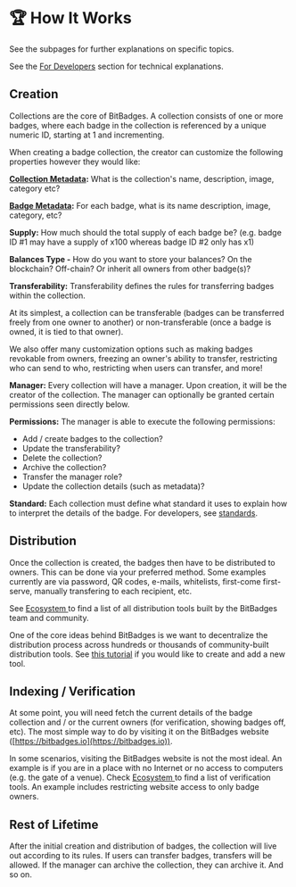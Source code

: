 # 🏆 How It Works

See the subpages for further explanations on specific topics.

See the [For Developers](broken-reference) section for technical explanations.

## Creation

Collections are the core of BitBadges. A collection consists of one or more badges, where each badge in the collection is referenced by a unique numeric ID, starting at 1 and incrementing.

When creating a badge collection, the creator can customize the following properties however they would like:

[**Collection Metadata**](metadata.md)**:** What is the collection's name, description, image, category etc?

[**Badge Metadata**](metadata.md)**:** For each badge, what is its name description, image, category, etc?

**Supply:** How much should the total supply of each badge be? (e.g. badge ID #1 may have a supply of x100 whereas badge ID #2 only has x1)

**Balances Type -** How do you want to store your balances? On the blockchain? Off-chain? Or inherit  all owners from other badge(s)?

**Transferability:** Transferability defines the rules for transferring badges within the collection.&#x20;

At its simplest, a collection can be transferable (badges can be transferred freely from one owner to another) or non-transferable (once a badge is owned, it is tied to that owner).

We also offer many customization options such as making badges revokable from owners, freezing an owner's ability to transfer, restricting who can send to who, restricting when users can transfer, and more!

**Manager:** Every collection will have a manager. Upon creation, it will be the creator of the collection. The manager can optionally be granted certain permissions seen directly below.

**Permissions:** The manager is able to execute the following permissions:

* Add / create badges to the collection?
* Update the transferability?
* Delete the collection?
* Archive the collection?
* Transfer the manager role?
* Update the collection details (such as metadata)?

**Standard:** Each collection must define what standard it uses to explain how to interpret the details of the badge. For developers, see [standards](../../for-developers/need-to-know/standards.md).

## Distribution&#x20;

Once the collection is created, the badges then have to be distributed to owners. This can be done via your preferred method. Some examples currently are via password, QR codes, e-mails, whitelists, first-come first-serve, manually transfering to each recipient, etc.

See [Ecosystem ](../ecosystem.md)to find a list of all distribution tools built by the BitBadges team and community.

One of the core ideas behind BitBadges is we want to decentralize the distribution process across hundreds or thousands of community-built distribution tools. See [this tutorial](../../for-developers/tutorials/build-a-distribution-tool.md) if you would like to create and add a new tool.

## Indexing / Verification&#x20;

At some point, you will need fetch the current details of the badge collection and / or the current owners (for verification, showing badges off, etc). The most simple way to do by visiting it on the BitBadges website ([https://bitbadges.io](https://bitbadges.io)).

In some scenarios, visiting the BitBadges website is not the most ideal. An example is if you are in a place with no Internet or no access to computers (e.g. the gate of a venue). Check [Ecosystem ](../ecosystem.md)to find a list of verification tools. An example includes restricting website access to only badge owners.

## Rest of Lifetime

After the initial creation and distribution of badges, the collection will live out according to its rules. If users can transfer badges, transfers will be allowed. If the manager can archive the collection, they can archive it. And so on.
